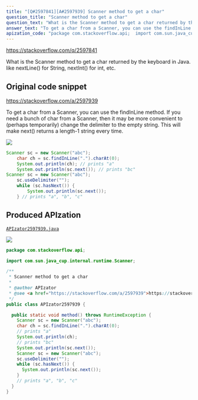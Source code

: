 ```yaml
---
title: "[Q#2597841][A#2597939] Scanner method to get a char"
question_title: "Scanner method to get a char"
question_text: "What is the Scanner method to get a char returned by the keyboard in Java. like nextLine() for String, nextInt() for int, etc."
answer_text: "To get a char from a Scanner, you can use the findInLine method. If you need a bunch of char from a Scanner, then it may be more convenient to (perhaps temporarily) change the delimiter to the empty string. This will make next() returns a length-1 string every time."
apization_code: "package com.stackoverflow.api;  import com.sun.java_cup.internal.runtime.Scanner;  /**  * Scanner method to get a char  *  * @author APIzator  * @see <a href=\"https://stackoverflow.com/a/2597939\">https://stackoverflow.com/a/2597939</a>  */ public class APIzator2597939 {    public static void method() throws RuntimeException {     Scanner sc = new Scanner(\"abc\");     char ch = sc.findInLine(\".\").charAt(0);     // prints \"a\"     System.out.println(ch);     // prints \"bc\"     System.out.println(sc.next());     Scanner sc = new Scanner(\"abc\");     sc.useDelimiter(\"\");     while (sc.hasNext()) {       System.out.println(sc.next());     }     // prints \"a\", \"b\", \"c\"   } }"
---
```


https://stackoverflow.com/q/2597841

What is the Scanner method to get a char returned by the keyboard in Java.
like nextLine() for String, nextInt() for int, etc.



## Original code snippet

https://stackoverflow.com/a/2597939

To get a char from a Scanner, you can use the findInLine method.
If you need a bunch of char from a Scanner, then it may be more convenient to (perhaps temporarily) change the delimiter to the empty string. This will make next() returns a length-1 string every time.

<div class="code-logo"><img src="/stackoverflow.png" /></div>

```java
Scanner sc = new Scanner("abc");
    char ch = sc.findInLine(".").charAt(0);
    System.out.println(ch); // prints "a"
    System.out.println(sc.next()); // prints "bc"
Scanner sc = new Scanner("abc");
    sc.useDelimiter("");
    while (sc.hasNext()) {
        System.out.println(sc.next());
    } // prints "a", "b", "c"
```

## Produced APIzation

[`APIzator2597939.java`](https://github.com/pasqualesalza/apization-temp-data/raw/master/search/APIzator2597939.java)

<div class="code-logo"><img src="/apizator.png" /></div>

```java
package com.stackoverflow.api;

import com.sun.java_cup.internal.runtime.Scanner;

/**
 * Scanner method to get a char
 *
 * @author APIzator
 * @see <a href="https://stackoverflow.com/a/2597939">https://stackoverflow.com/a/2597939</a>
 */
public class APIzator2597939 {

  public static void method() throws RuntimeException {
    Scanner sc = new Scanner("abc");
    char ch = sc.findInLine(".").charAt(0);
    // prints "a"
    System.out.println(ch);
    // prints "bc"
    System.out.println(sc.next());
    Scanner sc = new Scanner("abc");
    sc.useDelimiter("");
    while (sc.hasNext()) {
      System.out.println(sc.next());
    }
    // prints "a", "b", "c"
  }
}

```